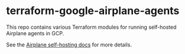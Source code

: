 # terraform-google-airplane-agents

This repo contains various Terraform modules for running self-hosted Airplane
agents in GCP.

See the [Airplane self-hosting docs](https://docs.airplane.dev/self-hosting/gcp) for more details.
